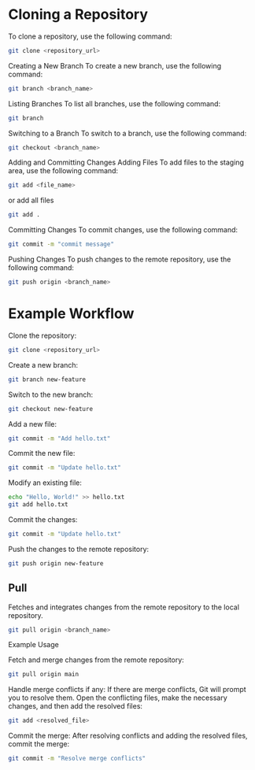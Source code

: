 # Cloning a Repository

To clone a repository, use the following command:

```sh
git clone <repository_url>
```

Creating a New Branch
To create a new branch, use the following command:

```sh
git branch <branch_name>
```

Listing Branches
To list all branches, use the following command:

```sh
git branch
```

Switching to a Branch
To switch to a branch, use the following command:

```sh
git checkout <branch_name>
```

Adding and Committing Changes
Adding Files
To add files to the staging area, use the following command:

```sh
git add <file_name>
```

or add all files

```sh
git add . 
```

Committing Changes
To commit changes, use the following command:

```sh
git commit -m "commit message"
```

Pushing Changes
To push changes to the remote repository, use the following command:

```sh
git push origin <branch_name>
```

# Example Workflow
Clone the repository:

```sh
git clone <repository_url>
```

Create a new branch:

```sh
git branch new-feature
```

Switch to the new branch:

```sh
git checkout new-feature
```

Add a new file:

```sh
git commit -m "Add hello.txt"
```

Commit the new file:

```sh
git commit -m "Update hello.txt"
```

Modify an existing file:

```sh
echo "Hello, World!" >> hello.txt
git add hello.txt
```

Commit the changes:

```sh
git commit -m "Update hello.txt"
```

Push the changes to the remote repository:

```sh
git push origin new-feature
```

## Pull

Fetches and integrates changes from the remote repository to the local repository.

```sh
git pull origin <branch_name>
```

Example Usage

Fetch and merge changes from the remote repository:

```sh
git pull origin main
```

Handle merge conflicts if any:
If there are merge conflicts, Git will prompt you to resolve them. Open the conflicting files, make the necessary changes, and then add the resolved files:

```sh
git add <resolved_file>
```

Commit the merge:
After resolving conflicts and adding the resolved files, commit the merge:

```sh
git commit -m "Resolve merge conflicts"
```
